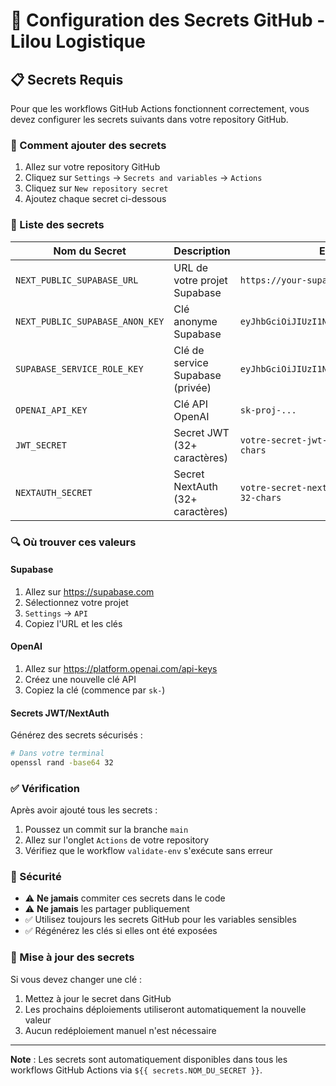 # 🔐 Configuration des Secrets GitHub - Lilou Logistique

## 📋 Secrets Requis

Pour que les workflows GitHub Actions fonctionnent correctement, vous devez configurer les secrets suivants dans votre repository GitHub.

### 🔧 Comment ajouter des secrets

1. Allez sur votre repository GitHub
2. Cliquez sur `Settings` → `Secrets and variables` → `Actions`
3. Cliquez sur `New repository secret`
4. Ajoutez chaque secret ci-dessous

### 📝 Liste des secrets

| Nom du Secret | Description | Exemple |
|---------------|-------------|---------|
| `NEXT_PUBLIC_SUPABASE_URL` | URL de votre projet Supabase | `https://your-supabase-url.supabase.co` |
| `NEXT_PUBLIC_SUPABASE_ANON_KEY` | Clé anonyme Supabase | `eyJhbGciOiJIUzI1NiIsInR5cCI6IkpXVCJ9...` |
| `SUPABASE_SERVICE_ROLE_KEY` | Clé de service Supabase (privée) | `eyJhbGciOiJIUzI1NiIsInR5cCI6IkpXVCJ9...` |
| `OPENAI_API_KEY` | Clé API OpenAI | `sk-proj-...` |
| `JWT_SECRET` | Secret JWT (32+ caractères) | `votre-secret-jwt-super-securise-32-chars` |
| `NEXTAUTH_SECRET` | Secret NextAuth (32+ caractères) | `votre-secret-nextauth-super-securise-32-chars` |

### 🔍 Où trouver ces valeurs

#### Supabase
1. Allez sur https://supabase.com
2. Sélectionnez votre projet
3. `Settings` → `API`
4. Copiez l'URL et les clés

#### OpenAI
1. Allez sur https://platform.openai.com/api-keys
2. Créez une nouvelle clé API
3. Copiez la clé (commence par `sk-`)

#### Secrets JWT/NextAuth
Générez des secrets sécurisés :
```bash
# Dans votre terminal
openssl rand -base64 32
```

### ✅ Vérification

Après avoir ajouté tous les secrets :

1. Poussez un commit sur la branche `main`
2. Allez sur l'onglet `Actions` de votre repository
3. Vérifiez que le workflow `validate-env` s'exécute sans erreur

### 🚨 Sécurité

- ⚠️ **Ne jamais** commiter ces secrets dans le code
- ⚠️ **Ne jamais** les partager publiquement
- ✅ Utilisez toujours les secrets GitHub pour les variables sensibles
- ✅ Régénérez les clés si elles ont été exposées

### 🔄 Mise à jour des secrets

Si vous devez changer une clé :

1. Mettez à jour le secret dans GitHub
2. Les prochains déploiements utiliseront automatiquement la nouvelle valeur
3. Aucun redéploiement manuel n'est nécessaire

---

**Note** : Les secrets sont automatiquement disponibles dans tous les workflows GitHub Actions via `${{ secrets.NOM_DU_SECRET }}`. 